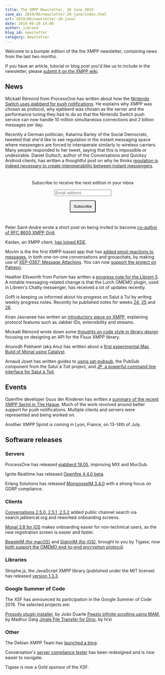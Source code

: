 ```yaml
---
title: The XMPP Newsletter, 28 June 2019
save_as: 2019/06/newsletter-28-june/index.html
url: 2019/06/newsletter-28-june/
date: 2019-06-28 14:00
author: jcbrand
blog_id: newsletter
category: Newsletter
---
```


Welcome to a bumper edition of the the XMPP newsletter, containing news from the last two months.

If you have an article, tutorial or blog post you'd like us to include in the
newsletter, please [submit it on the XMPP wiki](https://wiki.xmpp.org/web/News_and_Articles_for_the_next_XMPP_Newsletter).

## News

Mickaël Rémond from ProcessOne has written about how the [Nintendo Switch uses ejabberd for push notifications](https://blog.process-one.net/ejabberd-nintendo-switch-npns/).
He explains why XMPP was chosen as protocol, why ejabberd was chosen as the
server and the performance tuning they had to do so that the Nintendo Switch
push service can now handle 10 million simultaneous connections and 2 billion
messages per day.

Recently a German politician, Katarina Barley of the Social Democrats, tweeted
that she'd like to see regulation in the instant messaging space where
messengers are forced to interoperate similarly to wireless carriers.
Many people responded to her tweet, saying that this is impossible or undesirable.
Daniel Gultsch, author of the Conversations and Quicksy Android clients,
has written a thoughtful post on why he thinks
[regulation is indeed necessary to create interoperability between instant messengers](https://gultsch.de/regulations.html).

<form style="padding: 10px; text-align:center; margin-bottom: 30px;"
      action="https://tinyletter.com/xmpp" method="post" target="popupwindow"
      onsubmit="window.open('https://tinyletter.com/xmpp', 'popupwindow',
      'scrollbars=yes,width=800,height=600');return true">
<p><label for="tlemail">Subscribe to receive the next edition in your inbox</label></p>
<p><input type="text" placeholder="Email address" name="email" id="tlemail" /></p>
<input type="hidden" value="1" name="embed"/>
<input type="submit" style="padding: 10px; border-radius: 5%" value="Subscribe" />
</form>

Peter Saint-Andre wrote a short post on being invited to become [co-author of RFC 8600 XMPP Grid](https://stpeter.im/journal/1629.html).

Kaidan, an XMPP client, [has joined KDE](https://www.kaidan.im/2019/05/10/kaidan-joins-kde/).

Movim is the the first XMPP-based app that has [added emoji reactions to messages](https://nl.movim.eu/?node/pubsub.movim.eu/Movim/movim-is-the-first-xmpp-client-that-supports-message-reactions-Id7F5J),
in both one-on-one conversations and groupchats, by making use of [XEP-0367: Message Attaching](https://xmpp.org/extensions/xep-0367.html). You can now [support the project on Patreon](https://www.patreon.com/movim).

Heather Ellsworth from Purism has written a [progress note for the Librem 5](https://puri.sm/posts/librem-5-end-of-may-progress/).
A notable messaging-related change is that the Lurch OMEMO plugin, used in Librem's Chatty messenger, has received a lot of updates recently.

Goffi is keeping us informed about his progress on Salut à Toi by writing weekly progress notes.
Recently he published notes for weeks [24](https://www.goffi.org/b/PfwWuArAxKnqvSND78iTig/progress-note), [25](https://www.goffi.org/b/byydDYtov3BUtRBwT8fgUg/progress-note)
and [26](https://www.goffi.org/b/mhS4EvyVJWaGteMCaSsTFR/progress-note).

Kiran Jasvanee has written an [introductory piece on XMPP](https://medium.com/@kiran.jasvanee/what-is-xmpp-ios-perspective-e1357555bef),
explaining protocol features such as Jabber IDs, extensibility and streams.

Mickaël Rémond wrote down some [thoughts on code style in library design](https://blog.process-one.net/thoughts-on-code-style-in-library-design/)
focusing on designing an API for the Fluux XMPP library.

Anurodh Pokharel (aka Anu) has written about a [first experimental Mac Build of Monal using Catalyst](https://monal.im/blog/first-mac-build-with-catalyst/).

Arnaud Joset has written guides to [using sat-pubsub](https://blog.agayon.be/sat_pubsub.html),
the PubSub component from the Salut à Toit project, and [JP, a powerful command line interface for Salut à Toit](https://blog.agayon.be/sat_jp.html).


## Events

Openfire developer Guus der Kinderen has written a [summary of the recent XMPP Sprint in The Hague](https://discourse.igniterealtime.org/t/xmpp-sprint-in-the-hague-nl-june-2019/85315).
Much of the work revolved around better support for push notifications. Multiple clients and servers were represented and being worked on.

Another XMPP Sprint is coming in Lyon, France, on 13-14th of July.

## Software releases

### Servers

ProcessOne has released [ejabberd 19.05](https://blog.process-one.net/ejabberd-19-05/), improving MIX and MucSub.

Ignite Realtime has released [Openfire 4.4.0 beta](https://discourse.igniterealtime.org/t/openfire-4-4-0-beta-release/).

Erlang Solutions has released [MongooseIM 3.4.0](https://www.erlang-solutions.com/blog/mongooseim-3-4-designed-with-privacy-in-mind.html) with a strong focus on GDRP compliance.

### Clients

[Conversations 2.5.0, 2.5.1, 2.5.2](https://github.com/siacs/Conversations/blob/master/CHANGELOG.md) added public channel search via search.jabbercat.org and reworked onboarding screens.

[Monal 3.8 for iOS](https://monal.im/blog/ios-3-8-released/) makes onboarding easier for non-technical users, as the new registration screen is easier and faster.

[BeagleIM (for macOS)](https://tigase.net/content/beagle-im) and [SiskinIM (for iOS)](https://siskin.im/), brought to you by Tigase, now
[both support the OMEMO end-to-end encryption protocol](https://tigase.net/blog-entry/beagleim-and-siskinim-just-got-omemo-support).

### Libraries

Strophe.js, the JavaScript XMPP library (published under the MIT license) has released [version 1.3.3](https://github.com/strophe/strophejs/releases/tag/v1.3.3).

### Google Summer of Code

The XSF has announced its participation in the Google Summer of Code 2019. The selected projects are:

[Prosody plugin installer](https://gsoc-prosody-2019.blogspot.com/), by João Duarte
[Poezio infinite scrolling using MAM](https://madhur96.github.io/gsoc19/), by Madhur Garg
[Jingle File Transfer for Dino](https://hrxi.github.io/gsoc/), by hrxi

### Other

The Debian XMPP Team has [launched a blog](https://xmpp-team.pages.debian.net/blog/2019/05/debian-xmpp-team-starts-a-blog.html).

Conversation's [server compliance tester](https://compliance.conversations.im/) has been redesigned and is now easier to navigate.

Tigase is now a Gold sponsor of the XSF.
